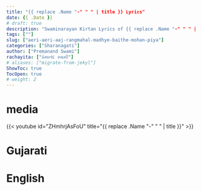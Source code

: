 ```yaml
---
title: "{{ replace .Name "-" " " | title }} Lyrics"
date: {{ .Date }}
# draft: true
description: "Swaminarayan Kirtan Lyrics of {{ replace .Name "-" " " | title }}, of lord Swaminarayan"
tags: [""]
slug: ["aeri-aeri-aaj-rangmahal-madhye-baithe-mohan-piya"]
categories: ["Sharanagati"]
author: ["Premanand Swami"]
rachayita: ["પ્રેમાનંદ સ્વામી"] 
# aliases: ["migrate-from-jekyl"]
ShowToc: true
TocOpen: true
# weight: 2
---
```



<!--more-->
# media

{{< youtube id="ZHmhrjAsFoU" title="{{ replace .Name "-" " " | title }}" >}}

# Gujarati

# English